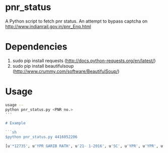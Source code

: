 # pnr_status
A Python script to fetch pnr status. An attempt to bypass captcha on http://www.indianrail.gov.in/pnr_Enq.html

# Dependencies

1. sudo pip install requests (http://docs.python-requests.org/en/latest/)
2. sudo pip install beautifulsoup (http://www.crummy.com/software/BeautifulSoup/)

# Usage

```sh
usage --
python pnr_status.py <PNR no.>
'''

# Example

```sh
$python pnr_status.py 4416052206
```
```sh
[u'*12735', u'YPR GARIB RATH', u'21- 1-2016', u'SC', u'YPR', u'YPR', u'SC', u'3A', u'Passenger 1', u'G12 , 73,SS', u'CNF', u'CHART NOT PREPARED']
```

